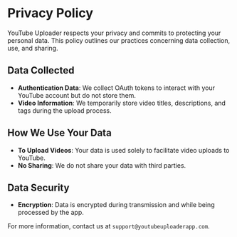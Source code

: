 # Privacy Policy

YouTube Uploader respects your privacy and commits to protecting your personal data. This policy outlines our practices concerning data collection, use, and sharing.

## Data Collected
- **Authentication Data**: We collect OAuth tokens to interact with your YouTube account but do not store them.
- **Video Information**: We temporarily store video titles, descriptions, and tags during the upload process.

## How We Use Your Data
- **To Upload Videos**: Your data is used solely to facilitate video uploads to YouTube.
- **No Sharing**: We do not share your data with third parties.

## Data Security
- **Encryption**: Data is encrypted during transmission and while being processed by the app.

For more information, contact us at `support@youtubeuploaderapp.com`.
